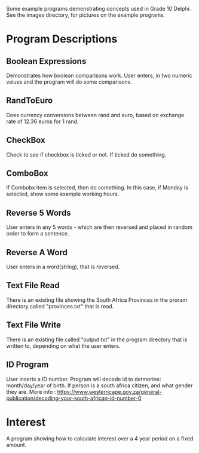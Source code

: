 Some example programs demonstrating concepts used in Grade 10 Delphi.
See the images directory, for pictures on the example programs.


# Program Descriptions
## Boolean Expressions
Demonstrates how boolean comparisons work.
User enters, in two numeric values and the program will do some comparisons.

## RandToEuro
Does currency conversions between rand and euro, based on exchange rate of 12.36 euros for 1 rand.

## CheckBox
Check to see if checkbox is ticked or not. If ticked do something.

## ComboBox
If Combobx item is selected, then do something. In this case, if Monday is selected, show some example working hours.

## Reverse 5 Words
User enters in any 5 words - which are then reversed and placed in random order to form a sentence.

## Reverse A Word
User enters in a word(string), that is reversed.

## Text File Read
There is an existing file showing the South Africa Provinces in the proram directory called "provinces.txt" that is read.

## Text File Write
There is an existing file called "output.txt" in the program directory that is written to, depending on what the user enters.

## ID Program
User inserts a ID number. Program will decode id to detmerine: month/day/year of birth. If person is a south africa citizen, and what gender they are. More info : https://www.westerncape.gov.za/general-publication/decoding-your-south-african-id-number-0

# Interest
A program showing how to calculate interest over a 4 year period on a fixed amount.